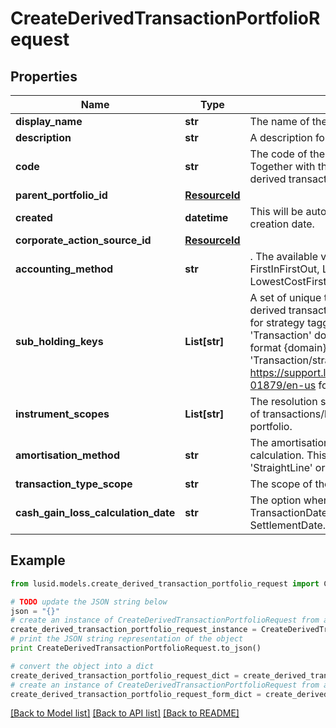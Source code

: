 # CreateDerivedTransactionPortfolioRequest


## Properties
Name | Type | Description | Notes
------------ | ------------- | ------------- | -------------
**display_name** | **str** | The name of the derived transaction portfolio. | 
**description** | **str** | A description for the derived transaction portfolio. | [optional] 
**code** | **str** | The code of the derived transaction portfolio. Together with the scope this uniquely identifies the derived transaction portfolio. | 
**parent_portfolio_id** | [**ResourceId**](ResourceId.md) |  | 
**created** | **datetime** | This will be auto-populated to be the parent portfolio creation date. | [optional] 
**corporate_action_source_id** | [**ResourceId**](ResourceId.md) |  | [optional] 
**accounting_method** | **str** | . The available values are: Default, AverageCost, FirstInFirstOut, LastInFirstOut, HighestCostFirst, LowestCostFirst | [optional] 
**sub_holding_keys** | **List[str]** | A set of unique transaction properties to group the derived transaction portfolio&#39;s holdings by, perhaps for strategy tagging. Each property must be from the &#39;Transaction&#39; domain and identified by a key in the format {domain}/{scope}/{code}, for example &#39;Transaction/strategies/quantsignal&#39;. See https://support.lusid.com/knowledgebase/article/KA-01879/en-us for more information. | [optional] 
**instrument_scopes** | **List[str]** | The resolution strategy used to resolve instruments of transactions/holdings upserted to this derived portfolio. | [optional] 
**amortisation_method** | **str** | The amortisation method the portfolio is using in the calculation. This can be &#39;NoAmortisation&#39;, &#39;StraightLine&#39; or &#39;EffectiveYield&#39;. | [optional] 
**transaction_type_scope** | **str** | The scope of the transaction types. | [optional] 
**cash_gain_loss_calculation_date** | **str** | The option when the Cash Gain Loss to be calulated, TransactionDate/SettlementDate. Defaults to SettlementDate. | [optional] 

## Example

```python
from lusid.models.create_derived_transaction_portfolio_request import CreateDerivedTransactionPortfolioRequest

# TODO update the JSON string below
json = "{}"
# create an instance of CreateDerivedTransactionPortfolioRequest from a JSON string
create_derived_transaction_portfolio_request_instance = CreateDerivedTransactionPortfolioRequest.from_json(json)
# print the JSON string representation of the object
print CreateDerivedTransactionPortfolioRequest.to_json()

# convert the object into a dict
create_derived_transaction_portfolio_request_dict = create_derived_transaction_portfolio_request_instance.to_dict()
# create an instance of CreateDerivedTransactionPortfolioRequest from a dict
create_derived_transaction_portfolio_request_form_dict = create_derived_transaction_portfolio_request.from_dict(create_derived_transaction_portfolio_request_dict)
```
[[Back to Model list]](../README.md#documentation-for-models) [[Back to API list]](../README.md#documentation-for-api-endpoints) [[Back to README]](../README.md)


